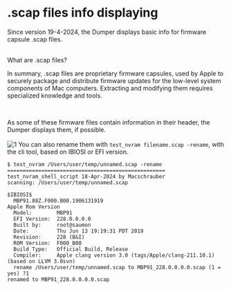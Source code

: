 # .scap files info displaying

Since version 19-4-2024, the Dumper displays basic info for firmware capsule .scap files.

<br>
What are .scap files?   

In summary, .scap files are proprietary firmware capsules, used by Apple to securely package and distribute firmware updates for the low-level system components of Mac computers. Extracting and modifying them requires specialized knowledge and tools.

<br>


As some of these firmware files contain information in their header, the Dumper displays them, if possible.  
<br>
![1](https://raw.githubusercontent.com/Macschrauber/Macschrauber-s-Rom-Dump/main/assets/img_Dumper/scap%20files%20readout.png)
You can also rename them with `test_nvram filename.scap -rename`, with the cli tool, based on IBIOSI or EFI version.

```
$ test_nvram /Users/user/temp/unnamed.scap -rename
===================================================
test_nvram_shell_script 18-Apr-2024 by Macschrauber
scanning: /Users/user/temp/unnamed.scap

$IBIOSI$
  MBP91.88Z.F000.B00.1906131919
Apple Rom Version
  Model:        MBP91
  EFI Version:  228.0.0.0.0
  Built by:     root@saumon
  Date:         Thu Jun 13 19:19:31 PDT 2019
  Revision:     228 (B&I)
  ROM Version:  F000_B00
  Build Type:   Official Build, Release
  Compiler:     Apple clang version 3.0 (tags/Apple/clang-211.10.1) (based on LLVM 3.0svn)
  rename /Users/user/temp/unnamed.scap to MBP91_228.0.0.0.0.scap (1 = yes) ?1
renamed to MBP91_228.0.0.0.0.scap
```
